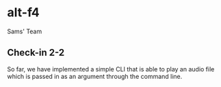 # alt-f4
Sams' Team

## Check-in 2-2
So far, we have implemented a simple CLI that is able to play an audio file which is passed in as an argument through the command line.
